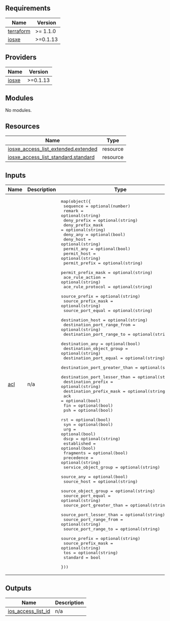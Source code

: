 ## Requirements

| Name | Version |
|------|---------|
| <a name="requirement_terraform"></a> [terraform](#requirement\_terraform) | >= 1.1.0 |
| <a name="requirement_iosxe"></a> [iosxe](#requirement\_iosxe) | >=0.1.13 |

## Providers

| Name | Version |
|------|---------|
| <a name="provider_iosxe"></a> [iosxe](#provider\_iosxe) | >=0.1.13 |

## Modules

No modules.

## Resources

| Name | Type |
|------|------|
| [iosxe_access_list_extended.extended](https://registry.terraform.io/providers/netascode/iosxe/latest/docs/resources/access_list_extended) | resource |
| [iosxe_access_list_standard.standard](https://registry.terraform.io/providers/netascode/iosxe/latest/docs/resources/access_list_standard) | resource |

## Inputs

| Name | Description | Type | Default | Required |
|------|-------------|------|---------|:--------:|
| <a name="input_acl"></a> [acl](#input\_acl) | n/a | <pre>map(object({<br>    sequence                      = optional(number)<br>    remark                        = optional(string)<br>    deny_prefix                   = optional(string)<br>    deny_prefix_mask              = optional(string)<br>    deny_any                      = optional(bool)<br>    deny_host                     = optional(string)<br>    permit_any                    = optional(bool)<br>    permit_host                   = optional(string)<br>    permit_prefix                 = optional(string)<br>    permit_prefix_mask            = optional(string)<br>    ace_rule_action               = optional(string)<br>    ace_rule_protocol             = optional(string)<br>    source_prefix                 = optional(string)<br>    source_prefix_mask            = optional(string)<br>    source_port_equal             = optional(string)<br>    destination_host              = optional(string)<br>    destination_port_range_from   = optional(string)<br>    destination_port_range_to     = optional(string)<br>    destination_any               = optional(bool)<br>    destination_object_group      = optional(string)<br>    destination_port_equal        = optional(string)<br>    destination_port_greater_than = optional(string)<br>    destination_port_lesser_than  = optional(string)<br>    destination_prefix            = optional(string)<br>    destination_prefix_mask       = optional(string)<br>    ack                           = optional(bool)<br>    fin                           = optional(bool)<br>    psh                           = optional(bool)<br>    rst                           = optional(bool)<br>    syn                           = optional(bool)<br>    urg                           = optional(bool)<br>    dscp                          = optional(string)<br>    established                   = optional(bool)<br>    fragments                     = optional(bool)<br>    precedence                    = optional(string)<br>    service_object_group          = optional(string)<br>    source_any                    = optional(bool)<br>    source_host                   = optional(string)<br>    source_object_group           = optional(string)<br>    source_port_equal             = optional(string)<br>    source_port_greater_than      = optional(string)<br>    source_port_lesser_than       = optional(string)<br>    source_port_range_from        = optional(string)<br>    source_port_range_to          = optional(string)<br>    source_prefix                 = optional(string)<br>    source_prefix_mask            = optional(string)<br>    tos                           = optional(string)<br>    standard                      = bool<br>  }))</pre> | n/a | yes |

## Outputs

| Name | Description |
|------|-------------|
| <a name="output_ios_access_list_id"></a> [ios\_access\_list\_id](#output\_ios\_access\_list\_id) | n/a |
